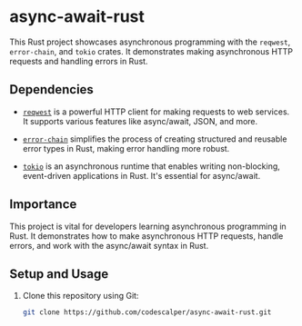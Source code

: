 # async-await-rust

This Rust project showcases asynchronous programming with the `reqwest`, `error-chain`, and `tokio` crates. It demonstrates making asynchronous HTTP requests and handling errors in Rust.

## Dependencies

- [`reqwest`](https://docs.rs/reqwest/0.11.2/reqwest/) is a powerful HTTP client for making requests to web services. It supports various features like async/await, JSON, and more.

- [`error-chain`](https://docs.rs/error-chain/0.12.4/error_chain/) simplifies the process of creating structured and reusable error types in Rust, making error handling more robust.

- [`tokio`](https://docs.rs/tokio/latest/tokio/) is an asynchronous runtime that enables writing non-blocking, event-driven applications in Rust. It's essential for async/await.

## Importance

This project is vital for developers learning asynchronous programming in Rust. It demonstrates how to make asynchronous HTTP requests, handle errors, and work with the async/await syntax in Rust.

## Setup and Usage

1. Clone this repository using Git:
   ```bash
   git clone https://github.com/codescalper/async-await-rust.git
   ```
